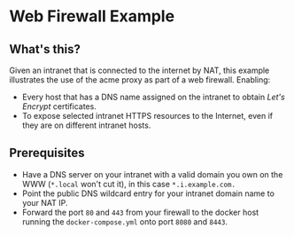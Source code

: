 # Web Firewall Example

## What's this?

Given an intranet that is connected to the internet by NAT, this example illustrates the use of the acme proxy as part of a web firewall.
Enabling:

- Every host that has a DNS name assigned on the intranet to obtain _Let's Encrypt_ certificates.
- To expose selected intranet HTTPS resources to the Internet, even if they are on different intranet hosts.

## Prerequisites

- Have a DNS server on your intranet with a valid domain you own on the WWW (`*.local` won't cut it), in this case `*.i.example.com.`
- Point the public DNS wildcard entry for your intranet domain name to your NAT IP.
- Forward the port `80` and `443` from your firewall to the docker host running the `docker-compose.yml` onto port `8080` and `8443`.
